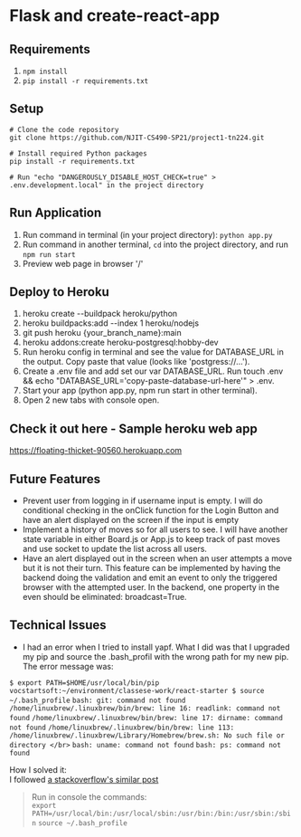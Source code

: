 # Flask and create-react-app

## Requirements

1. `npm install`
2. `pip install -r requirements.txt`

## Setup

    # Clone the code repository
    git clone https://github.com/NJIT-CS490-SP21/project1-tn224.git

    # Install required Python packages
    pip install -r requirements.txt

    # Run "echo "DANGEROUSLY_DISABLE_HOST_CHECK=true" > .env.development.local" in the project directory

## Run Application

1. Run command in terminal (in your project directory): `python app.py`
2. Run command in another terminal, `cd` into the project directory, and run `npm run start`
3. Preview web page in browser '/'

## Deploy to Heroku

1. heroku create --buildpack heroku/python
2. heroku buildpacks:add --index 1 heroku/nodejs
3. git push heroku {your_branch_name}:main
4. heroku addons:create heroku-postgresql:hobby-dev
5. Run heroku config in terminal and see the value for DATABASE_URL in the output. Copy paste that value (looks like 'postgress://...').
6. Create a .env file and add set our var DATABASE_URL. Run touch .env && echo "DATABASE_URL='copy-paste-database-url-here'" > .env.
7. Start your app (python app.py, npm run start in other terminal).
8. Open 2 new tabs with console open.

## Check it out here - Sample heroku web app

https://floating-thicket-90560.herokuapp.com

## Future Features

- Prevent user from logging in if username input is empty. I will do conditional checking in the onClick function for the Login Button and have an alert displayed on the screen if the input is empty
- Implement a history of moves so for all users to see. I will have another state variable in either Board.js or App.js to keep track of past moves and use socket to update the list across all users.
- Have an alert displayed out in the screen when an user attempts a move but it is not their turn. This feature can be implemented by having the backend doing the validation and emit an event to only the triggered browser with the attempted user. In the backend, one property in the even should be eliminated: broadcast=True.

## Technical Issues
- I had an error when I tried to install yapf. What I did was that I upgraded my pip and source the .bash_profil with the wrong path for my new pip. </br>
The error message was: </br>
  
`$ export PATH=$HOME/usr/local/bin/pip`
`vocstartsoft:~/environment/classese-work/react-starter $ source ~/.bash_profile`
`bash: git: command not found`
`/home/linuxbrew/.linuxbrew/bin/brew: line 16: readlink: command not found`
`/home/linuxbrew/.linuxbrew/bin/brew: line 17: dirname: command not found`
`/home/linuxbrew/.linuxbrew/bin/brew: line 113: /home/linuxbrew/.linuxbrew/Library/Homebrew/brew.sh: No such file or directory </br>`
`bash: uname: command not found`
`bash: ps: command not found`

How I solved it: </br>
I followed [a stackoverflow's similar post](https://stackoverflow.com/a/21499850/15218088) </br>
> Run in console the commands: </br>
  > `export PATH=/usr/local/bin:/usr/local/sbin:/usr/bin:/bin:/usr/sbin:/sbin`
  > `source ~/.bash_profile`
